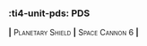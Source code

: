 ### :ti4-unit-pds: **PDS**


__|__ <span style="font-variant:small-caps;">Planetary Shield</span> __|__ <span style="font-variant:small-caps;">Space Cannon 6</span> __|__
